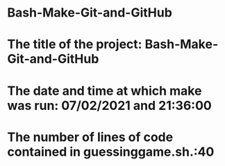 # Bash-Make-Git-and-GitHub

# The title of the project:   Bash-Make-Git-and-GitHub
# The date and time at which make was run: 07/02/2021 and 21:36:00
# The number of lines of code contained in guessinggame.sh.:40
